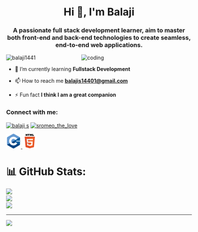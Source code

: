 <h1 align="center">Hi 👋, I'm Balaji</h1>
<h3 align="center">A passionate full stack development learner, aim to master both front-end and back-end technologies to create seamless, end-to-end web applications.</h3>

<img align="right" alt="coding" width="300" src="https://media.tenor.com/3bTxZ4HdrysAAAAC/pixels-neon.gif">


<p align="left"> <img src="https://komarev.com/ghpvc/?username=balaji1441&label=Profile%20views&color=0e75b6&style=flat" alt="balaji1441" /> </p>

- 🌱 I’m currently learning **Fullstack Development**

- 📫 How to reach me **balajis14401@gmail.com**

- ⚡ Fun fact **I think I am a great companion**

<h3 align="left">Connect with me:</h3>
<p align="left">
<a href="https://www.linkedin.com/in/balaji-s-5369791b5/" target="blank"><img align="center" src="https://raw.githubusercontent.com/rahuldkjain/github-profile-readme-generator/master/src/images/icons/Social/linked-in-alt.svg" alt="balaji s" height="30" width="40" /></a>
<a href="https://instagram.com/sromeo_the_love" target="blank"><img align="center" src="https://raw.githubusercontent.com/rahuldkjain/github-profile-readme-generator/master/src/images/icons/Social/instagram.svg" alt="sromeo_the_love" height="30" width="40" /></a>
</p>

<p align="left"> <a href="https://www.w3schools.com/cpp/" target="_blank" rel="noreferrer"> <img src="https://raw.githubusercontent.com/devicons/devicon/master/icons/cplusplus/cplusplus-original.svg" alt="cplusplus" width="40" height="40"/> </a> <a href="https://www.w3.org/html/" target="_blank" rel="noreferrer"> <img src="https://raw.githubusercontent.com/devicons/devicon/master/icons/html5/html5-original-wordmark.svg" alt="html5" width="40" height="40"/> </a> </p>


# 📊 GitHub Stats:
![](https://github-readme-stats.vercel.app/api?username=balaji1441&theme=radical&hide_border=false&include_all_commits=true&count_private=false)<br/>
![](https://github-readme-streak-stats.herokuapp.com/?user=balaji1441&theme=radical&hide_border=false)<br/>
![](https://github-readme-stats.vercel.app/api/top-langs/?username=balaji1441&theme=radical&hide_border=false&include_all_commits=true&count_private=false&layout=compact)

---
[![](https://visitcount.itsvg.in/api?id=balaji1441&icon=0&color=0)](https://visitcount.itsvg.in)


